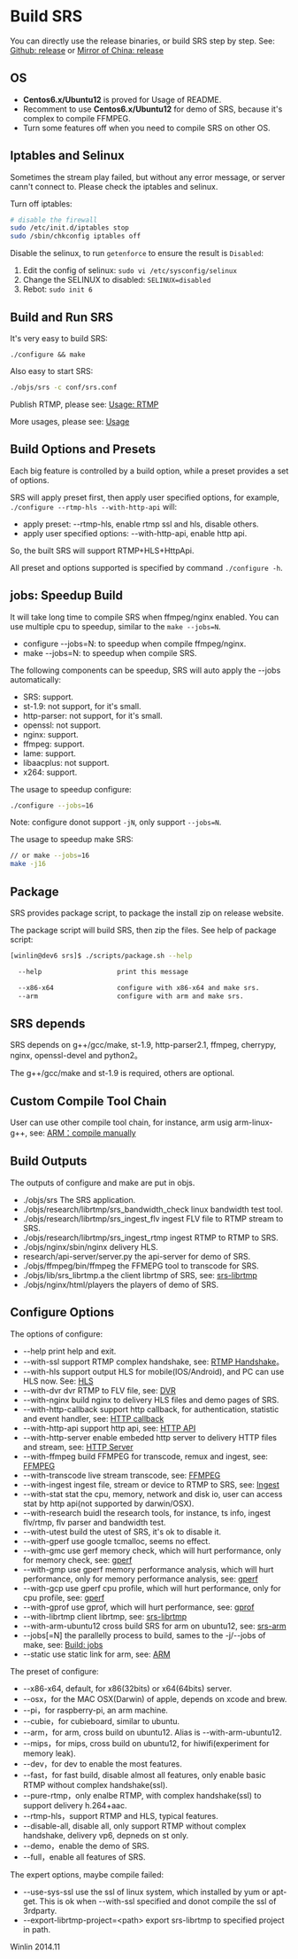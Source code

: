 # Build SRS

You can directly use the release binaries, or build SRS step by step. See: [Github: release](http://winlinvip.github.io/srs.release/releases/) or [Mirror of China: release](http://www.ossrs.net/srs.release/releases/)

## OS

* <strong>Centos6.x/Ubuntu12</strong> is proved for Usage of README.
* Recomment to use <strong>Centos6.x/Ubuntu12</strong> for demo of SRS, because it's complex to compile FFMPEG.
* Turn some features off when you need to compile SRS on other OS.

## Iptables and Selinux

Sometimes the stream play failed, but without any error message, or server cann't connect to. Please check the iptables and selinux.

Turn off iptables:

```bash
# disable the firewall
sudo /etc/init.d/iptables stop
sudo /sbin/chkconfig iptables off
```

Disable the selinux, to run `getenforce` to ensure the result is `Disabled`:

1. Edit the config of selinux: `sudo vi /etc/sysconfig/selinux`
1. Change the SELINUX to disabled: `SELINUX=disabled`
1. Rebot: `sudo init 6`

## Build and Run SRS

It's very easy to build SRS:

```
./configure && make
```

Also easy to start SRS:

```bash
./objs/srs -c conf/srs.conf
```

Publish RTMP, please see: [Usage: RTMP](https://github.com/winlinvip/simple-rtmp-server/wiki/v1_EN_SampleRTMP)

More usages, please see: [Usage](https://github.com/winlinvip/simple-rtmp-server/tree/1.0release#usage)

## Build Options and Presets

Each big feature is controlled by a build option, while a preset provides a set of options.

SRS will apply preset first, then apply user specified options, for example, `./configure --rtmp-hls --with-http-api` will:
* apply preset: --rtmp-hls, enable rtmp ssl and hls, disable others.
* apply user specified options: --with-http-api, enable http api.

So, the built SRS will support RTMP+HLS+HttpApi.

All preset and options supported is specified by command `./configure -h`.

## jobs: Speedup Build

It will take long time to compile SRS when ffmpeg/nginx enabled. You can use multiple cpu to speedup, similar to the `make --jobs=N`.
* configure --jobs=N: to speedup when compile ffmpeg/nginx.
* make --jobs=N: to speedup when compile SRS.

The following components can be speedup, SRS will auto apply the --jobs automatically:
* SRS: support.
* st-1.9: not support, for it's small.
* http-parser: not support, for it's small.
* openssl: not support.
* nginx: support.
* ffmpeg: support.
* lame: support.
* libaacplus: not support.
* x264: support.

The usage to speedup configure:

```bash
./configure --jobs=16
```

Note: configure donot support `-jN`, only support `--jobs=N`.

The usage to speedup make SRS:

```bash
// or make --jobs=16
make -j16
```

## Package

SRS provides package script, to package the install zip on release website.

The package script will build SRS, then zip the files. See help of package script:

```bash
[winlin@dev6 srs]$ ./scripts/package.sh --help

  --help                   print this message

  --x86-x64                configure with x86-x64 and make srs. 
  --arm                    configure with arm and make srs.
```

## SRS depends

SRS depends on g++/gcc/make, st-1.9, http-parser2.1, ffmpeg, cherrypy, nginx, openssl-devel and python2。

The g++/gcc/make and st-1.9 is required, others are optional.

## Custom Compile Tool Chain

User can use other compile tool chain, for instance, arm usig arm-linux-g++, see: [ARM：compile manually](https://github.com/winlinvip/simple-rtmp-server/wiki/v1_EN_SrsLinuxArm)

## Build Outputs

The outputs of configure and make are put in objs.

* ./objs/srs The SRS application.
* ./objs/research/librtmp/srs_bandwidth_check linux bandwidth test tool.
* ./objs/research/librtmp/srs_ingest_flv ingest FLV file to RTMP stream to SRS.
* ./objs/research/librtmp/srs_ingest_rtmp ingest RTMP to RTMP to SRS.
* ./objs/nginx/sbin/nginx delivery HLS.
* research/api-server/server.py the api-server for demo of SRS.
* ./objs/ffmpeg/bin/ffmpeg the FFMEPG tool to transcode for SRS.
* ./objs/lib/srs_librtmp.a the client librtmp of SRS, see: <a href="https://github.com/winlinvip/simple-rtmp-server/wiki/v2_EN_SrsLibrtmp">srs-librtmp</a>
* ./objs/nginx/html/players the players of demo of SRS.

## Configure Options

The options of configure:
* --help print help and exit.
* --with-ssl support RTMP complex handshake, see: [RTMP Handshake](https://github.com/winlinvip/simple-rtmp-server/wiki/v1_EN_RTMPHandshake)。
* --with-hls support output HLS for mobile(IOS/Android), and PC can use HLS now. See: [HLS](https://github.com/winlinvip/simple-rtmp-server/wiki/v1_EN_DeliveryHLS)
* --with-dvr dvr RTMP to FLV file, see: [DVR](https://github.com/winlinvip/simple-rtmp-server/wiki/v1_EN_DVR)
* --with-nginx build nginx to delivery HLS files and demo pages of SRS.
* --with-http-callback support http callback, for authentication, statistic and event handler, see: [HTTP callback](https://github.com/winlinvip/simple-rtmp-server/wiki/v1_EN_HTTPCallback)
* --with-http-api support http api, see: [HTTP API](https://github.com/winlinvip/simple-rtmp-server/wiki/v1_EN_HTTPApi)
* --with-http-server enable embeded http server to delivery HTTP files and stream, see: [HTTP Server](https://github.com/winlinvip/simple-rtmp-server/wiki/v1_EN_HTTPServer)
* --with-ffmpeg build FFMPEG for transcode, remux and ingest, see: [FFMPEG](https://github.com/winlinvip/simple-rtmp-server/wiki/v1_EN_FFMPEG)
* --with-transcode live stream transcode, see: [FFMPEG](https://github.com/winlinvip/simple-rtmp-server/wiki/v1_EN_FFMPEG)
* --with-ingest ingest file, stream or device to RTMP to SRS, see: [Ingest](https://github.com/winlinvip/simple-rtmp-server/wiki/v1_EN_Ingest)
* --with-stat stat the cpu, memory, network and disk io, user can access stat by http api(not supported by darwin/OSX).
* --with-research buidl the research tools, for instance, ts info, ingest flv/rtmp, flv parser and bandwidth test.
* --with-utest build the utest of SRS, it's ok to disable it.
* --with-gperf use google tcmalloc, seems no effect.
* --with-gmc use gerf memory check, which will hurt performance, only for memory check, see: [gperf](https://github.com/winlinvip/simple-rtmp-server/wiki/v1_EN_GPERF)
* --with-gmp use gperf memory performance analysis, which will hurt performance, only for memory performance analysis, see: [gperf](https://github.com/winlinvip/simple-rtmp-server/wiki/v1_EN_GPERF)
* --with-gcp use gperf cpu profile, which will hurt performance, only for cpu profile, see: [gperf](https://github.com/winlinvip/simple-rtmp-server/wiki/v1_EN_GPERF)
* --with-gprof use gprof, which will hurt performance, see: [gprof](https://github.com/winlinvip/simple-rtmp-server/wiki/v1_EN_GPROF)
* --with-librtmp client librtmp, see: [srs-librtmp](https://github.com/winlinvip/simple-rtmp-server/wiki/v2_EN_SrsLibrtmp)
* --with-arm-ubuntu12 cross build SRS for arm on ubuntu12, see: [srs-arm](https://github.com/winlinvip/simple-rtmp-server/wiki/v1_EN_SrsLinuxArm)
* --jobs[=N] the parallelly process to build, sames to the -j/--jobs of make, see: [Build: jobs](https://github.com/winlinvip/simple-rtmp-server/wiki/v2_EN_Build#jobs-speedup-build)
* --static use static link for arm, see: [ARM](https://github.com/winlinvip/simple-rtmp-server/wiki/v1_EN_SrsLinuxArm)

The preset of configure:
* --x86-x64, default, for x86(32bits) or x64(64bits) server.
* --osx，for the MAC OSX(Darwin) of apple, depends on xcode and brew.
* --pi，for raspberry-pi, an arm machine.
* --cubie，for cubieboard, similar to ubuntu.
* --arm，for arm, cross build on ubuntu12. Alias is --with-arm-ubuntu12.
* --mips，for mips, cross build on ubuntu12, for hiwifi(experiment for memory leak).
* --dev，for dev to enable the most features.
* --fast，for fast build, disable almost all features, only enable basic RTMP without complex handshake(ssl).
* --pure-rtmp，only enalbe RTMP, with complex handshake(ssl) to support delivery h.264+aac.
* --rtmp-hls，support RTMP and HLS, typical features.
* --disable-all, disable all, only support RTMP without complex handshake, delivery vp6, depneds on st only.
* --demo，enable the demo of SRS.
* --full，enable all features of SRS.

The expert options, maybe compile failed:
* --use-sys-ssl use the ssl of linux system, which installed by yum or apt-get. This is ok when --with-ssl specified and donot compile the ssl of 3rdparty.
* --export-librtmp-project=&lt;path&gt; export srs-librtmp to specified project in path.

Winlin 2014.11